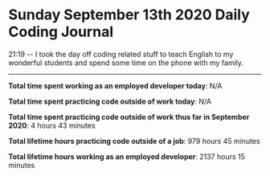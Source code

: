 # Sunday September 13th 2020 Daily Coding Journal

21:19 -- I took the day off coding related stuff to teach English to my wonderful students and spend some time on the phone with my family.

---

**Total time spent working as an employed developer today**: N/A

**Total time spent practicing code outside of work today**: N/A

**Total time spent practicing code outside of work thus far in September 2020**: 4 hours 43 minutes

**Total lifetime hours practicing code outside of a job**: 979 hours 45 minutes

**Total lifetime hours working as an employed developer**: 2137 hours 15 minutes
